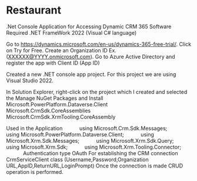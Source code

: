 # Restaurant
.Net Console Application for Accessing Dynamic CRM 365 
Software Required
.NET FrameWork 2022 (Visual C# language)

Go to https://dynamics.microsoft.com/en-us/dynamics-365-free-trial/. Click on Try for Free.
Create an Organization ID Ex. (XXXXXX@YYYY.onmicrosoft.com). Go to Azure Active Directory and register the app with Client ID (App ID)

Created a new .NET console app project. For this project we are using Visual Studio 2022.

In Solution Explorer, right-click on the project which I created and selected the Manage NuGet Packages and Install
      Microsoft.PowerPlatform.Dataverse.Client
      Microsoft.CrmSdk.CoreAssemblies
      Microsoft.CrmSdk.XrmTooling.CoreAssembly


Used in the Application
      using Microsoft.Crm.Sdk.Messages;
      using Microsoft.PowerPlatform.Dataverse.Client;
      using Microsoft.Xrm.Sdk.Messages;
      using Microsoft.Xrm.Sdk.Query;
      using Microsoft.Xrm.Sdk;
      using Microsoft.Xrm.Tooling.Connector;
      
Authentication type OAuth
For establishing the CRM connection CrmServiceClient class (Username,Password,Organization URL,AppID,ReturnURL,LoginPrompt)
Once the connection is made CRUD operation is performed.


